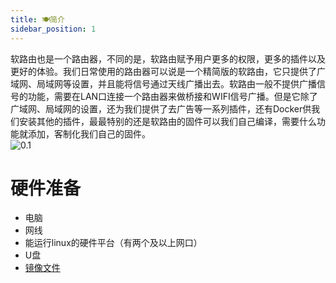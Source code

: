 ```yaml
---
title: 🍽️简介
sidebar_position: 1
---
```


软路由也是一个路由器，不同的是，软路由赋予用户更多的权限，更多的插件以及更好的体验。我们日常使用的路由器可以说是一个精简版的软路由，它只提供了广域网、局域网等设置，并且能将信号通过天线广播出去。软路由一般不提供广播信号的功能，需要在LAN口连接一个路由器来做桥接和WIFI信号广播。但是它除了广域网、局域网的设置，还为我们提供了去广告等一系列插件，还有Docker供我们安装其他的插件，最最特别的还是软路由的固件可以我们自己编译，需要什么功能就添加，客制化我们自己的固件。  
![0.1](/img/router/0.1.png)

# 硬件准备  
* 电脑  
* 网线  
* 能运行linux的硬件平台（有两个及以上网口）  
* U盘
* [镜像文件](https://github.com/xiaoqingfengATGH/HomeLede)

